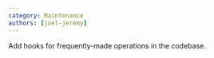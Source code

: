 ```yaml
---
category: Maintenance
authors: [joel-jeremy]
---
```


Add hooks for frequently-made operations in the codebase.
